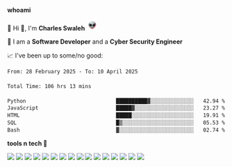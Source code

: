 **whoami**

🤪 Hi 👋, I'm **Charles Swaleh** <img src="alien.gif" height="25px">

🤖 I am a **Software Developer** and a **Cyber Security Engineer**

📈 I've been up to some/no good:

<!--START_SECTION:waka-->

```txt
From: 28 February 2025 - To: 10 April 2025

Total Time: 106 hrs 13 mins

Python                             ██████████▓░░░░░░░░░░░░░░   42.94 %
JavaScript                         █████▓░░░░░░░░░░░░░░░░░░░   23.27 %
HTML                               █████░░░░░░░░░░░░░░░░░░░░   19.91 %
SQL                                █▒░░░░░░░░░░░░░░░░░░░░░░░   05.53 %
Bash                               ▓░░░░░░░░░░░░░░░░░░░░░░░░   02.74 %
```

<!--END_SECTION:waka-->


**tools n tech 🔭**

![](https://img.shields.io/badge/OS-Linux-informational?style=flat&logo=linux&logoColor=white&color=800020)
![](https://img.shields.io/badge/Code-JavaScript-informational?style=flat&logo=javascript&logoColor=white&color=800020)
![](https://img.shields.io/badge/Code-Python-informational?style=flat&logo=python&logoColor=white&color=800020)
![](https://img.shields.io/badge/Code-C-informational?style=flat&logo=c&logoColor=white&color=800020)
![](https://img.shields.io/badge/Code-Ruby-informational?style=flat&logo=ruby&logoColor=white&color=800020)
![](https://img.shields.io/badge/Code-Go-informational?style=flat&logo=go&logoColor=white&color=800020)
![](https://img.shields.io/badge/Framework-React-informational?style=flat&logo=react&logoColor=white&color=800020)
![](https://img.shields.io/badge/Framework-Django-informational?style=flat&logo=django&logoColor=white&color=800020)
![](https://img.shields.io/badge/Framework-Flask-informational?style=flat&logo=flask&logoColor=white&color=800020)
![](https://img.shields.io/badge/Framework-Rails-informational?style=flat&logo=Ruby&logoColor=white&color=800020)
![](https://img.shields.io/badge/Shell-Bash-informational?style=flat&logo=gnu-bash&logoColor=white&color=800020)
![](https://img.shields.io/badge/DB-PostgreSQL-informational?style=flat&logo=postgresql&logoColor=white&color=800020)
![](https://img.shields.io/badge/DB-MySQL-informational?style=flat&logo=mysql&logoColor=white&color=800020)
![](https://img.shields.io/badge/CI/CD-Docker-informational?style=flat&logo=docker&logoColor=white&color=800020)
![](https://img.shields.io/badge/CI/CD-Kubernetes-informational?style=flat&logo=kubernetes&logoColor=white&color=800020)
![](https://img.shields.io/badge/CI/CD-Jenkins-informational?style=flat&logo=jenkins&logoColor=white&color=800020)

<!-- **stats 🔭**

[![Charles's GitHub stats](https://github-readme-stats.vercel.app/api?username=mashm3ll0w&count_private=true&show_icons=true&theme=maroongold&include_all_commits=true)](https://github.com/anuraghazra/github-readme-stats)             [![Top Langs](https://github-readme-stats.vercel.app/api/top-langs/?username=mashm3ll0w&layout=compact&theme=maroongold&langs_count=6)](https://github.com/anuraghazra/github-readme-stats) -->
